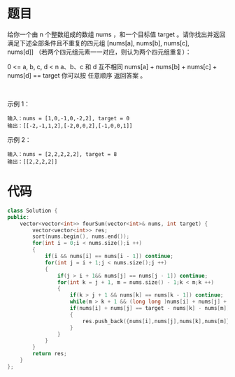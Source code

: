 # 题目
给你一个由 n 个整数组成的数组 nums ，和一个目标值 target 。请你找出并返回满足下述全部条件且不重复的四元组 [nums[a], nums[b], nums[c], nums[d]] （若两个四元组元素一一对应，则认为两个四元组重复）：

0 <= a, b, c, d < n
a、b、c 和 d 互不相同
nums[a] + nums[b] + nums[c] + nums[d] == target
你可以按 任意顺序 返回答案 。

 

示例 1：
```
输入：nums = [1,0,-1,0,-2,2], target = 0
输出：[[-2,-1,1,2],[-2,0,0,2],[-1,0,0,1]]
```
示例 2：
```
输入：nums = [2,2,2,2,2], target = 8
输出：[[2,2,2,2]]
```
# 代码
```c++
class Solution {
public:
    vector<vector<int>> fourSum(vector<int>& nums, int target) {
        vector<vector<int>> res;
        sort(nums.begin(), nums.end());
        for(int i = 0;i < nums.size();i ++)
        {
            if(i && nums[i] == nums[i - 1]) continue;
            for(int j = i + 1;j < nums.size();j ++)
            {
                if(j > i + 1&& nums[j] == nums[j - 1]) continue;
                for(int k = j + 1, m = nums.size() - 1;k < m;k ++)
                {
                    if(k > j + 1 && nums[k] == nums[k - 1]) continue;
                    while(m > k + 1 && (long long )nums[i] + nums[j] + nums[k] + nums[m] > target) m --;
                    if(nums[i] + nums[j] == target - nums[k] - nums[m]) 
                    {
                        res.push_back({nums[i],nums[j],nums[k],nums[m]});
                    }
                }
            }
        }
        return res;
    }
};

```